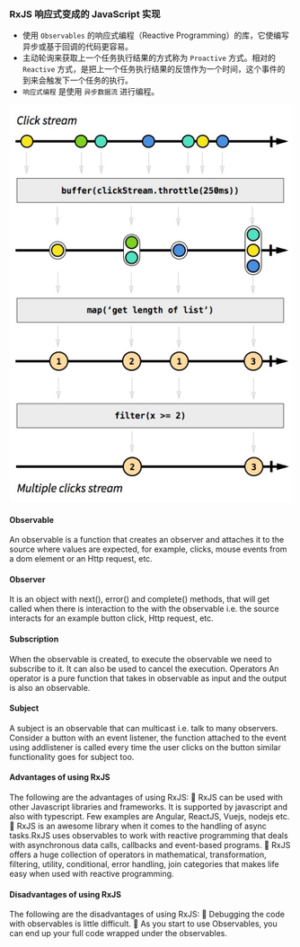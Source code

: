 ### RxJS 响应式变成的 JavaScript 实现
- 使用 `Observables` 的响应式编程（Reactive Programming）的库，它使编写异步或基于回调的代码更容易。
- 主动轮询来获取上一个任务执行结果的方式称为 `Proactive` 方式。相对的 `Reactive` 方式，是把上一个任务执行结果的反馈作为一个时间，这个事件的到来会触发下一个任务的执行。
- `响应式编程` 是使用 `异步数据流` 进行编程。

![响应式编程](https://github.com/ykzhukian/notebook/blob/master/assets/images/reactive-stream.jpg "响应式编程")


#### Observable
An observable is a function that creates an observer and attaches it to the source where
values are expected, for example, clicks, mouse events from a dom element or an Http
request, etc.

#### Observer
It is an object with next(), error() and complete() methods, that will get called when there
is interaction to the with the observable i.e. the source interacts for an example button
click, Http request, etc.

#### Subscription
When the observable is created, to execute the observable we need to subscribe to it. It
can also be used to cancel the execution.
Operators
An operator is a pure function that takes in observable as input and the output is also an
observable.

#### Subject
A subject is an observable that can multicast i.e. talk to many observers. Consider a button
with an event listener, the function attached to the event using addlistener is called every
time the user clicks on the button similar functionality goes for subject too.

#### Advantages of using RxJS
The following are the advantages of using RxJS:
 RxJS can be used with other Javascript libraries and frameworks. It is supported
by javascript and also with typescript. Few examples are Angular, ReactJS, Vuejs,
nodejs etc.
 RxJS is an awesome library when it comes to the handling of async tasks.RxJS uses
observables to work with reactive programming that deals with asynchronous data
calls, callbacks and event-based programs.
 RxJS offers a huge collection of operators in mathematical, transformation,
filtering, utility, conditional, error handling, join categories that makes life easy
when used with reactive programming.

#### Disadvantages of using RxJS
The following are the disadvantages of using RxJS:
 Debugging the code with observables is little difficult.
 As you start to use Observables, you can end up your full code wrapped under the
observables.